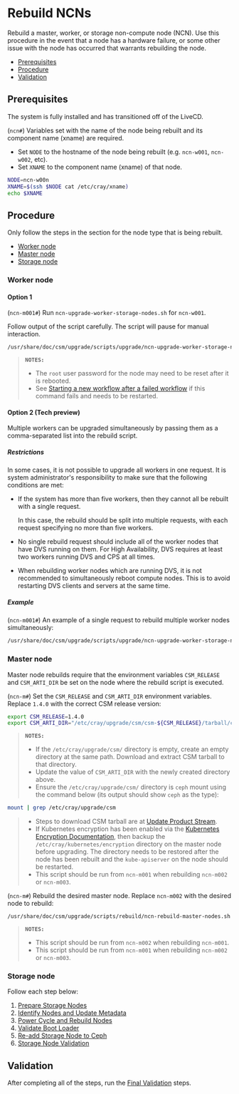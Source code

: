 # Rebuild NCNs

Rebuild a master, worker, or storage non-compute node (NCN). Use this procedure in the event that a node has a hardware failure,
or some other issue with the node has occurred that warrants rebuilding the node.

- [Prerequisites](#prerequisites)
- [Procedure](#procedure)
- [Validation](#validation)

## Prerequisites

The system is fully installed and has transitioned off of the LiveCD.

(`ncn#`) Variables set with the name of the node being rebuilt and its component name (xname) are required.

- Set `NODE` to the hostname of the node being rebuilt (e.g. `ncn-w001`, `ncn-w002`, etc).
- Set `XNAME` to the component name (xname) of that node.

```bash
NODE=ncn-w00n
XNAME=$(ssh $NODE cat /etc/cray/xname)
echo $XNAME
```

## Procedure

Only follow the steps in the section for the node type that is being rebuilt.

- [Worker node](#worker-node)
- [Master node](#master-node)
- [Storage node](#storage-node)

### Worker node

#### Option 1

(`ncn-m001#`) Run `ncn-upgrade-worker-storage-nodes.sh` for `ncn-w001`.

Follow output of the script carefully. The script will pause for manual interaction.

```bash
/usr/share/doc/csm/upgrade/scripts/upgrade/ncn-upgrade-worker-storage-nodes.sh ncn-w001
```

> **`NOTES:`**
>
> - The `root` user password for the node may need to be reset after it is rebooted.
> - See [Starting a new workflow after a failed workflow](../../argo/Using_Argo_Workflows.md) if this command fails and needs to be restarted.

#### Option 2 (Tech preview)

Multiple workers can be upgraded simultaneously by passing them as a comma-separated list into the rebuild script.

##### Restrictions

In some cases, it is not possible to upgrade all workers in one request. It is system administrator's responsibility to
make sure that the following conditions are met:

- If the system has more than five workers, then they cannot all be rebuilt with a single request.

    In this case, the rebuild should be split into multiple requests, with each request specifying no more than five workers.

- No single rebuild request should include all of the worker nodes that have DVS running on them. For High Availability, DVS requires at least two workers running DVS and CPS at all times.

- When rebuilding worker nodes which are running DVS, it is not recommended to simultaneously reboot compute nodes. This is to avoid restarting DVS clients and servers at the same time.

##### Example

(`ncn-m001#`) An example of a single request to rebuild multiple worker nodes simultaneously:

```bash
/usr/share/doc/csm/upgrade/scripts/upgrade/ncn-upgrade-worker-storage-nodes.sh ncn-w002,ncn-w003,ncn-w004
```

### Master node

Master node rebuilds require that the environment variables `CSM_RELEASE` and `CSM_ARTI_DIR` be set on the node where the rebuild script is executed.

(`ncn-m#`) Set the `CSM_RELEASE` and `CSM_ARTI_DIR` environment variables. Replace `1.4.0` with the correct CSM release version:

```bash
export CSM_RELEASE=1.4.0
export CSM_ARTI_DIR="/etc/cray/upgrade/csm/csm-${CSM_RELEASE}/tarball/csm-${CSM_RELEASE}"
```

> **`NOTES:`**
>
> - If the `/etc/cray/upgrade/csm/` directory is empty, create an empty directory at the same path. Download and extract CSM tarball to that directory.
> - Update the value of `CSM_ARTI_DIR` with the newly created directory above.
> - Ensure the `/etc/cray/upgrade/csm/` directory is `ceph` mount using the command below (its output should show `ceph` as the type):

```bash
mount | grep /etc/cray/upgrade/csm
```

> - Steps to download CSM tarball are at [Update Product Stream](../../../update_product_stream/README.md).
> - If Kubernetes encryption has been enabled via the [Kubernetes Encryption Documentation](../../kubernetes/encryption/README.md),
then backup the `/etc/cray/kubernetes/encryption` directory on the master node before upgrading. The directory needs to be restored after the node has been rebuilt and the `kube-apiserver` on the node should be restarted.
> - This script should be run from `ncn-m001` when rebuilding `ncn-m002` or `ncn-m003`.

(`ncn-m#`) Rebuild the desired master node. Replace `ncn-m002` with the desired node to rebuild:

```bash
/usr/share/doc/csm/upgrade/scripts/rebuild/ncn-rebuild-master-nodes.sh ncn-m002
```

> **`NOTES:`**
>
> - This script should be run from `ncn-m002` when rebuilding `ncn-m001`.
> - This script should be run from `ncn-m001` when rebuilding `ncn-m002` or `ncn-m003`.

### Storage node

Follow each step below:

1. [Prepare Storage Nodes](Prepare_Storage_Nodes.md)
1. [Identify Nodes and Update Metadata](Identify_Nodes_and_Update_Metadata.md)
1. [Power Cycle and Rebuild Nodes](Power_Cycle_and_Rebuild_Nodes.md)
1. [Validate Boot Loader](Validate_Boot_Loader.md)
1. [Re-add Storage Node to Ceph](Re-add_Storage_Node_to_Ceph.md)
1. [Storage Node Validation](Post_Rebuild_Storage_Node_Validation.md)

## Validation

After completing all of the steps, run the [Final Validation](Final_Validation_Steps.md) steps.
